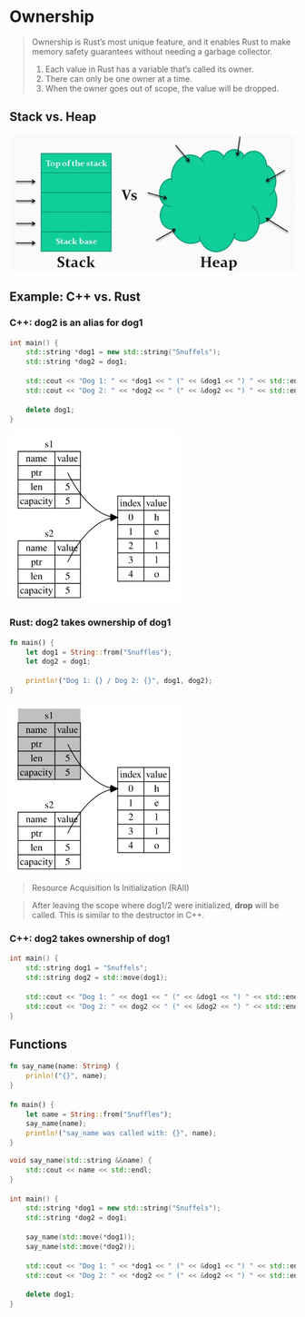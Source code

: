 # Ownership
> Ownership is Rust’s most unique feature, and it enables Rust to make memory safety guarantees without needing a garbage collector.  
> 1. Each value in Rust has a variable that’s called its owner.
> 2. There can only be one owner at a time.
> 3. When the owner goes out of scope, the value will be dropped.

## Stack vs. Heap
![Stack vs. Heap](./img/stack_vs_heap.jpg)

## Example: C++ vs. Rust
### C++: dog2 is an alias for dog1
```c++
int main() {
    std::string *dog1 = new std::string("Snuffels");
    std::string *dog2 = dog1;

    std::cout << "Dog 1: " << *dog1 << " (" << &dog1 << ") " << std::endl;
    std::cout << "Dog 2: " << *dog2 << " (" << &dog2 << ") " << std::endl;

    delete dog1;
}
```
<img src="./img/ownership_1_cpp.svg" alt="drawing" width="300"/>

### Rust: dog2 takes ownership of dog1
```rust
fn main() {
    let dog1 = String::from("Snuffles");
    let dog2 = dog1;

    println!("Dog 1: {} / Dog 2: {}", dog1, dog2);
}
```
<img src="./img/ownership_1_rust.svg" alt="drawing" width="300"/>

> Resource Acquisition Is Initialization (RAII)

> After leaving the scope where dog1/2 were initialized, **drop** will be called. This is similar to the destructor in C++.


### C++: dog2 takes ownership of dog1
```c++
int main() {
    std::string dog1 = "Snuffels";
    std::string dog2 = std::move(dog1);

    std::cout << "Dog 1: " << dog1 << " (" << &dog1 << ") " << std::endl;
    std::cout << "Dog 2: " << dog2 << " (" << &dog2 << ") " << std::endl;
}
```

## Functions
```rust
fn say_name(name: String) {
    prinln!("{}", name);
}

fn main() {
    let name = String::from("Snuffles");
    say_name(name);
    println!("say_name was called with: {}", name);
}
```

```c++
void say_name(std::string &&name) {
    std::cout << name << std::endl;
}

int main() {
    std::string *dog1 = new std::string("Snuffels");
    std::string *dog2 = dog1;

    say_name(std::move(*dog1));
    say_name(std::move(*dog2));

    std::cout << "Dog 1: " << *dog1 << " (" << &dog1 << ") " << std::endl;
    std::cout << "Dog 2: " << *dog2 << " (" << &dog2 << ") " << std::endl;

    delete dog1;
}
```
